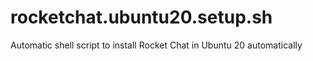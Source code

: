 # rocketchat.ubuntu20.setup.sh
Automatic shell script to install Rocket Chat in Ubuntu 20 automatically

